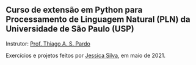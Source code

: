 ## Curso de extensão em **Python para Processamento de Linguagem Natural (PLN)** da Universidade de São Paulo (USP)

Instrutor: [Prof. Thiago A. S. Pardo](https://sites.icmc.usp.br/taspardo/)

Exercícios e projetos feitos por [Jessica Silva](https://www.linkedin.com/in/leaojjessica/), em maio de 2021.
